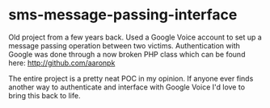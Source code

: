 sms-message-passing-interface
=============================

Old project from a few years back. Used a Google Voice account to set up a message passing
operation between two victims. Authentication with Google was done through a now broken
PHP class which can be found here: http://github.com/aaronpk

The entire project is a pretty neat POC in my opinion. If anyone ever finds another way
to authenticate and interface with Google Voice I'd love to bring this back to life.